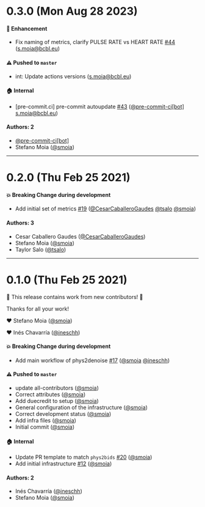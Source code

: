 # 0.3.0 (Mon Aug 28 2023)

#### 🚀 Enhancement

- Fix naming of metrics, clarify PULSE RATE vs HEART RATE [#44](https://github.com/physiopy/phys2denoise/pull/44) (s.moia@bcbl.eu)

#### ⚠️ Pushed to `master`

- int: Update actions versions (s.moia@bcbl.eu)

#### 🏠 Internal

- [pre-commit.ci] pre-commit autoupdate [#43](https://github.com/physiopy/phys2denoise/pull/43) ([@pre-commit-ci[bot]](https://github.com/pre-commit-ci[bot]) s.moia@bcbl.eu)

#### Authors: 2

- [@pre-commit-ci[bot]](https://github.com/pre-commit-ci[bot])
- Stefano Moia ([@smoia](https://github.com/smoia))

---

# 0.2.0 (Thu Feb 25 2021)

#### 💥 Breaking Change during development

- Add initial set of metrics [#19](https://github.com/physiopy/phys2denoise/pull/19) ([@CesarCaballeroGaudes](https://github.com/CesarCaballeroGaudes) [@tsalo](https://github.com/tsalo) [@smoia](https://github.com/smoia))

#### Authors: 3

- Cesar Caballero Gaudes ([@CesarCaballeroGaudes](https://github.com/CesarCaballeroGaudes))
- Stefano Moia ([@smoia](https://github.com/smoia))
- Taylor Salo ([@tsalo](https://github.com/tsalo))

---

# 0.1.0 (Thu Feb 25 2021)

:tada: This release contains work from new contributors! :tada:

Thanks for all your work!

:heart: Stefano Moia ([@smoia](https://github.com/smoia))

:heart: Inés Chavarría ([@ineschh](https://github.com/ineschh))

#### 💥 Breaking Change during development

- Add main workflow of phys2denoise [#17](https://github.com/physiopy/phys2denoise/pull/17) ([@smoia](https://github.com/smoia) [@ineschh](https://github.com/ineschh))

#### ⚠️ Pushed to `master`

- update all-contributors ([@smoia](https://github.com/smoia))
- Correct attributes ([@smoia](https://github.com/smoia))
- Add duecredit to setup ([@smoia](https://github.com/smoia))
- General configuration of the infrastructure ([@smoia](https://github.com/smoia))
- Correct development status ([@smoia](https://github.com/smoia))
- Add infra files ([@smoia](https://github.com/smoia))
- Initial commit ([@smoia](https://github.com/smoia))

#### 🏠 Internal

- Update PR template to match `phys2bids` [#20](https://github.com/physiopy/phys2denoise/pull/20) ([@smoia](https://github.com/smoia))
- Add initial infrastructure [#12](https://github.com/physiopy/phys2denoise/pull/12) ([@smoia](https://github.com/smoia))

#### Authors: 2

- Inés Chavarría ([@ineschh](https://github.com/ineschh))
- Stefano Moia ([@smoia](https://github.com/smoia))
